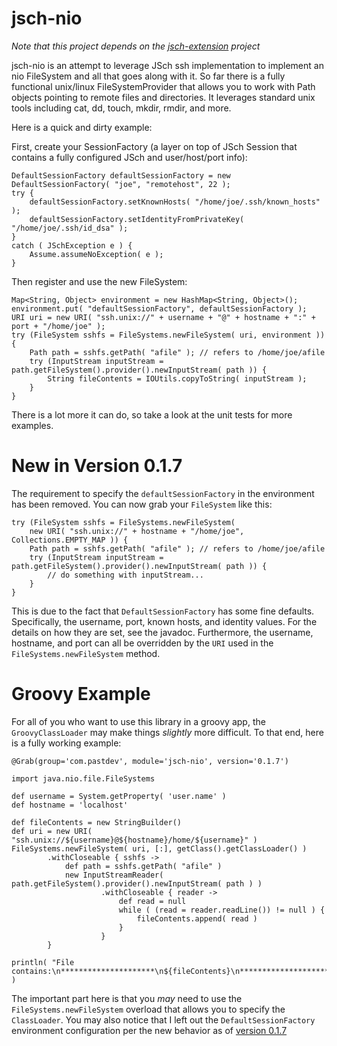 jsch-nio 
========
_Note that this project depends on the [jsch-extension](https://github.com/lucastheisen/jsch-extension) project_

jsch-nio is an attempt to leverage JSch ssh implementation to implement an nio FileSystem and all that goes along with it.  So far there is a fully functional unix/linux FileSystemProvider that allows you to work with Path objects pointing to remote files and directories.  It leverages standard unix tools including cat, dd, touch, mkdir, rmdir, and more.

Here is a quick and dirty example:

First, create your SessionFactory (a layer on top of JSch Session that contains a fully configured JSch and user/host/port info):

    DefaultSessionFactory defaultSessionFactory = new DefaultSessionFactory( "joe", "remotehost", 22 );
    try {
        defaultSessionFactory.setKnownHosts( "/home/joe/.ssh/known_hosts" );
        defaultSessionFactory.setIdentityFromPrivateKey( "/home/joe/.ssh/id_dsa" );
    }
    catch ( JSchException e ) {
        Assume.assumeNoException( e );
    }

Then register and use the new FileSystem:

    Map<String, Object> environment = new HashMap<String, Object>();
    environment.put( "defaultSessionFactory", defaultSessionFactory );
    URI uri = new URI( "ssh.unix://" + username + "@" + hostname + ":" + port + "/home/joe" );
    try (FileSystem sshfs = FileSystems.newFileSystem( uri, environment )) {
        Path path = sshfs.getPath( "afile" ); // refers to /home/joe/afile
        try (InputStream inputStream = path.getFileSystem().provider().newInputStream( path )) {
            String fileContents = IOUtils.copyToString( inputStream );
        }
    }

There is a lot more it can do, so take a look at the unit tests for more examples.

# New in Version 0.1.7
The requirement to specify the `defaultSessionFactory` in the environment has been removed.  You can now grab your `FileSystem` like this:

    try (FileSystem sshfs = FileSystems.newFileSystem( 
        new URI( "ssh.unix://" + hostname + "/home/joe", Collections.EMPTY_MAP )) {
        Path path = sshfs.getPath( "afile" ); // refers to /home/joe/afile
        try (InputStream inputStream = path.getFileSystem().provider().newInputStream( path )) {
            // do something with inputStream...
        }
    }
    
This is due to the fact that `DefaultSessionFactory` has some fine defaults.  Specifically, the username, port, known hosts, and identity values.  For the details on how they are set, see the javadoc.  Furthermore, the username, hostname, and port can all be overridden by the `URI` used in the `FileSystems.newFileSystem` method.

# Groovy Example
For all of you who want to use this library in a groovy app, the `GroovyClassLoader` may make things _slightly_ more difficult.  To that end, here is a fully working example:

    @Grab(group='com.pastdev', module='jsch-nio', version='0.1.7')

    import java.nio.file.FileSystems

    def username = System.getProperty( 'user.name' )
    def hostname = 'localhost'

    def fileContents = new StringBuilder()
    def uri = new URI( "ssh.unix://${username}@${hostname}/home/${username}" )
    FileSystems.newFileSystem( uri, [:], getClass().getClassLoader() )
            .withCloseable { sshfs ->
                def path = sshfs.getPath( "afile" )
                new InputStreamReader( path.getFileSystem().provider().newInputStream( path ) )
                        .withCloseable { reader ->
                            def read = null
                            while ( (read = reader.readLine()) != null ) {
                                fileContents.append( read )
                            }
                        }
            }

    println( "File contains:\n*********************\n${fileContents}\n*********************" )

The important part here is that you _may_ need to use the `FileSystems.newFileSystem` overload that allows you to specify the `ClassLoader`.  You may also notice that I left out the `DefaultSessionFactory` environment configuration per the new behavior as of [version 0.1.7](#new-in-version-017)

